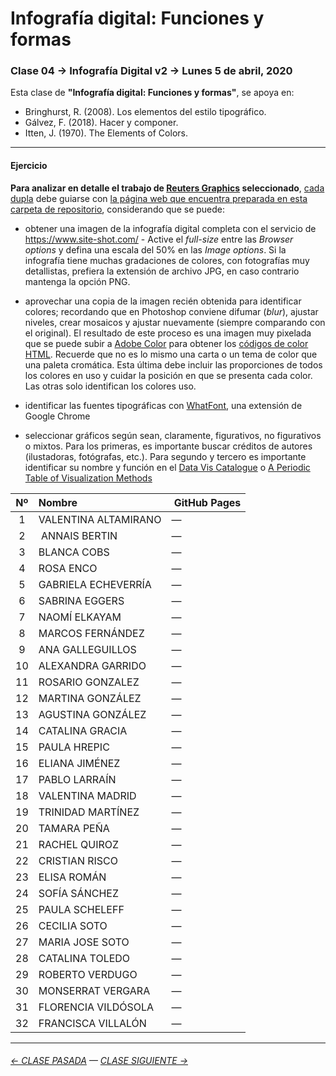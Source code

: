 # Infografía digital: Funciones y formas

### Clase 04 → Infografía Digital v2 → Lunes 5 de abril, 2020
 
Esta clase de **"Infografía digital: Funciones y formas"**, se apoya en:

- Bringhurst, R. (2008). Los elementos del estilo tipográfico.
- Gálvez, F. (2018). Hacer y componer. 
- Itten, J. (1970). The Elements of Colors.  

- - - - - - - 

#### Ejercicio

**Para analizar en detalle el trabajo de [Reuters Graphics](https://graphics.reuters.com/) seleccionado**, [cada dupla](https://docs.google.com/spreadsheets/d/1MIt1eZa-xDh4c1b-sxnYB19rWPAt2jouhps3nAk8WNc/edit?usp=sharing) debe guiarse con [la página web que encuentra preparada en esta carpeta de repositorio](https://profesorfaco.github.io/dno075-2021-1/clase-04/), considerando que se puede:  

- obtener una imagen de la infografía digital completa con el servicio de https://www.site-shot.com/ - Active el *full-size* entre las *Browser options* y defina una escala del 50% en las *Image options*. Si la infografía tiene muchas gradaciones de colores, con fotografías muy detallistas, prefiera la extensión de archivo JPG, en caso contrario mantenga la opción PNG. 

- aprovechar una copia de la imagen recién obtenida para identificar colores; recordando que en Photoshop conviene difumar (*blur*), ajustar niveles, crear mosaicos y ajustar nuevamente (siempre comparando con el original). El resultado de este proceso es una imagen muy pixelada que se puede subir a [Adobe Color](https://color.adobe.com/es/create/image) para obtener los [códigos de color HTML](https://htmlcolorcodes.com/es/). Recuerde que no es lo mismo una carta o un tema de color que una paleta cromática. Esta última debe incluir las proporciones de todos los colores en uso y cuidar la posición en que se presenta cada color. Las otras solo identifican los colores uso.

- identificar las fuentes tipográficas con [WhatFont](https://chrome.google.com/webstore/detail/whatfont/jabopobgcpjmedljpbcaablpmlmfcogm), una extensión de Google Chrome

- seleccionar gráficos según sean, claramente, figurativos, no figurativos o mixtos. Para los primeras, es importante buscar créditos de autores (ilustadoras, fotógrafas, etc.). Para segundo y tercero es importante identificar su nombre y función en el [Data Vis Catalogue](https://datavizcatalogue.com/ES/buscar.html) o [A Periodic Table of Visualization Methods](https://www.visual-literacy.org/periodic_table/periodic_table.html)


| Nº   | Nombre | GitHub Pages |
|:-----:|:-----|:-------------|
| 1  | VALENTINA ALTAMIRANO | — |
| 2  | ANNAIS BERTIN | — |
| 3  | BLANCA COBS | — |
| 4	 | ROSA ENCO | — |
| 5	 | GABRIELA ECHEVERRÍA | — |
| 6	 | SABRINA EGGERS | — |
| 7	 | NAOMÍ ELKAYAM | — |
| 8	 | MARCOS FERNÁNDEZ | — |
| 9	 |  ANA GALLEGUILLOS | — |
| 10 |	ALEXANDRA GARRIDO | — |
| 11 |	ROSARIO GONZALEZ | — |
| 12 |	MARTINA GONZÁLEZ | — |
| 13 |	AGUSTINA GONZÁLEZ | — |
| 14 |	CATALINA GRACIA | — |
| 15 |	PAULA HREPIC | — |
| 16 |	ELIANA JIMÉNEZ | — |
| 17 |	PABLO LARRAÍN | — |
| 18 |	VALENTINA MADRID | — |
| 19 |	TRINIDAD MARTÍNEZ | — |
| 20 |	TAMARA PEÑA | — |
| 21 |	RACHEL QUIROZ | — |
| 22 |	CRISTIAN RISCO | — |
| 23 |	ELISA ROMÁN | — |
| 24 |	SOFÍA SÁNCHEZ | — |
| 25 |	PAULA SCHELEFF | — |
| 26 |	CECILIA SOTO | — |
| 27 |	MARIA JOSE SOTO | — |
| 28 |	CATALINA TOLEDO | — |
| 29 |	ROBERTO VERDUGO | — |
| 30 |	MONSERRAT VERGARA | — |
| 31 |	FLORENCIA VILDÓSOLA | — |
| 32 |	FRANCISCA VILLALÓN | — |

- - - - - - - 

###### [← CLASE PASADA](https://github.com/profesorfaco/dno075-2021-1/tree/main/clase-03) — [CLASE SIGUIENTE →](https://github.com/profesorfaco/dno075-2021-1/tree/main/clase-05) 
